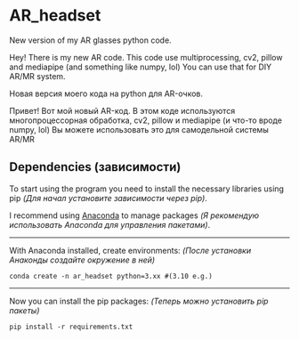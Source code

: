 # AR_headset
New version of my AR glasses python code. 

Hey! There is my new AR code. This code use multiprocessing, cv2, pillow and mediapipe (and something like numpy, lol)
You can use that for DIY AR/MR system.

Новая версия моего кода на python для AR-очков.

Привет! Вот мой новый AR-код. В этом коде используются многопроцессорная обработка, cv2, pillow и mediapipe (и что-то вроде numpy, lol)
Вы можете использовать это для самодельной системы AR/MR

## Dependencies (зависимости)
To start using the program you need to install the necessary libraries using pip *(Для начал установите зависимости через pip)*.

I recommend using [Anaconda](https://www.anaconda.com/download) to manage packages *(Я рекомендую использовать Anaconda для управления пакетами)*.
***
With Anaconda installed, create environments: *(После установки Анаконды создайте окружение в ней)*
```no-highlight
conda create -n ar_headset python=3.xx #(3.10 e.g.) 
```
***
Now you can install the pip packages: *(Теперь можно установить pip пакеты)*
```no-highlight
pip install -r requirements.txt
```
